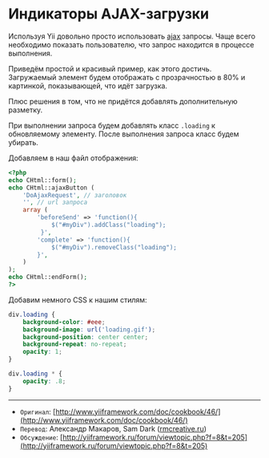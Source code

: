 Индикаторы AJAX-загрузки
========================

Используя Yii довольно просто использовать [ajax](http://ru.wikipedia.org/wiki/Ajax) запросы.
Чаще всего необходимо показать пользователю, что запрос находится в процессе
выполнения.

Приведём простой и красивый пример, как этого достичь. Загружаемый элемент
будем отображать с прозрачностью в 80% и картинкой, показывающей, что идёт
загрузка.

Плюс решения в том, что не придётся добавлять дополнительную разметку.

При выполнении запроса будем добавлять класс `.loading` к обновляемому элементу.
После выполнения запроса класс будем убирать.

Добавляем в наш файл отображения:

```php
<?php
echo CHtml::form();
echo CHtml::ajaxButton (
    'DoAjaxRequest', // заголовок
    '', // url запроса
    array (
        'beforeSend' => 'function(){
            $("#myDiv").addClass("loading");
         }',
        'complete' => 'function(){
            $("#myDiv").removeClass("loading");
        }',
    )
);
echo CHtml::endForm();
?>
```

Добавим немного CSS к нашим стилям:

```css
div.loading {
    background-color: #eee;
    background-image: url('loading.gif');
    background-position: center center;
    background-repeat: no-repeat;
    opacity: 1;
}

div.loading * {
    opacity: .8;
}
```

---
 - `Оригинал`: [http://www.yiiframework.com/doc/cookbook/46/](http://www.yiiframework.com/doc/cookbook/46/)
 - `Перевод`: Александр Макаров, Sam Dark ([rmcreative.ru](http://rmcreative.ru/))
 - `Обсуждение`: [http://yiiframework.ru/forum/viewtopic.php?f=8&t=205](http://yiiframework.ru/forum/viewtopic.php?f=8&t=205)

